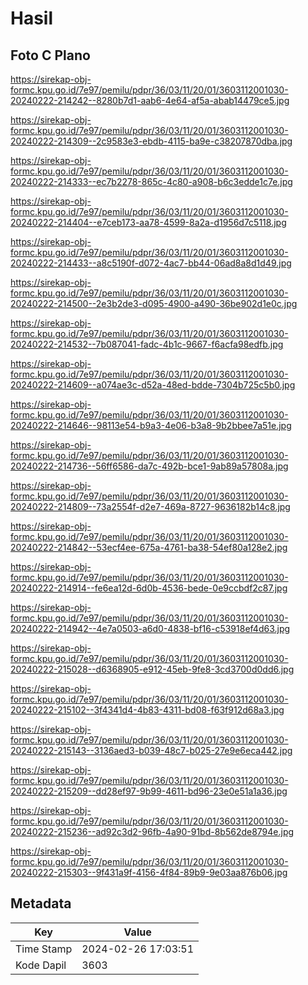 # Hasil

## Foto C Plano

https://sirekap-obj-formc.kpu.go.id/7e97/pemilu/pdpr/36/03/11/20/01/3603112001030-20240222-214242--8280b7d1-aab6-4e64-af5a-abab14479ce5.jpg

https://sirekap-obj-formc.kpu.go.id/7e97/pemilu/pdpr/36/03/11/20/01/3603112001030-20240222-214309--2c9583e3-ebdb-4115-ba9e-c38207870dba.jpg

https://sirekap-obj-formc.kpu.go.id/7e97/pemilu/pdpr/36/03/11/20/01/3603112001030-20240222-214333--ec7b2278-865c-4c80-a908-b6c3edde1c7e.jpg

https://sirekap-obj-formc.kpu.go.id/7e97/pemilu/pdpr/36/03/11/20/01/3603112001030-20240222-214404--e7ceb173-aa78-4599-8a2a-d1956d7c5118.jpg

https://sirekap-obj-formc.kpu.go.id/7e97/pemilu/pdpr/36/03/11/20/01/3603112001030-20240222-214433--a8c5190f-d072-4ac7-bb44-06ad8a8d1d49.jpg

https://sirekap-obj-formc.kpu.go.id/7e97/pemilu/pdpr/36/03/11/20/01/3603112001030-20240222-214500--2e3b2de3-d095-4900-a490-36be902d1e0c.jpg

https://sirekap-obj-formc.kpu.go.id/7e97/pemilu/pdpr/36/03/11/20/01/3603112001030-20240222-214532--7b087041-fadc-4b1c-9667-f6acfa98edfb.jpg

https://sirekap-obj-formc.kpu.go.id/7e97/pemilu/pdpr/36/03/11/20/01/3603112001030-20240222-214609--a074ae3c-d52a-48ed-bdde-7304b725c5b0.jpg

https://sirekap-obj-formc.kpu.go.id/7e97/pemilu/pdpr/36/03/11/20/01/3603112001030-20240222-214646--98113e54-b9a3-4e06-b3a8-9b2bbee7a51e.jpg

https://sirekap-obj-formc.kpu.go.id/7e97/pemilu/pdpr/36/03/11/20/01/3603112001030-20240222-214736--56ff6586-da7c-492b-bce1-9ab89a57808a.jpg

https://sirekap-obj-formc.kpu.go.id/7e97/pemilu/pdpr/36/03/11/20/01/3603112001030-20240222-214809--73a2554f-d2e7-469a-8727-9636182b14c8.jpg

https://sirekap-obj-formc.kpu.go.id/7e97/pemilu/pdpr/36/03/11/20/01/3603112001030-20240222-214842--53ecf4ee-675a-4761-ba38-54ef80a128e2.jpg

https://sirekap-obj-formc.kpu.go.id/7e97/pemilu/pdpr/36/03/11/20/01/3603112001030-20240222-214914--fe6ea12d-6d0b-4536-bede-0e9ccbdf2c87.jpg

https://sirekap-obj-formc.kpu.go.id/7e97/pemilu/pdpr/36/03/11/20/01/3603112001030-20240222-214942--4e7a0503-a6d0-4838-bf16-c53918ef4d63.jpg

https://sirekap-obj-formc.kpu.go.id/7e97/pemilu/pdpr/36/03/11/20/01/3603112001030-20240222-215028--d6368905-e912-45eb-9fe8-3cd3700d0dd6.jpg

https://sirekap-obj-formc.kpu.go.id/7e97/pemilu/pdpr/36/03/11/20/01/3603112001030-20240222-215102--3f4341d4-4b83-4311-bd08-f63f912d68a3.jpg

https://sirekap-obj-formc.kpu.go.id/7e97/pemilu/pdpr/36/03/11/20/01/3603112001030-20240222-215143--3136aed3-b039-48c7-b025-27e9e6eca442.jpg

https://sirekap-obj-formc.kpu.go.id/7e97/pemilu/pdpr/36/03/11/20/01/3603112001030-20240222-215209--dd28ef97-9b99-4611-bd96-23e0e51a1a36.jpg

https://sirekap-obj-formc.kpu.go.id/7e97/pemilu/pdpr/36/03/11/20/01/3603112001030-20240222-215236--ad92c3d2-96fb-4a90-91bd-8b562de8794e.jpg

https://sirekap-obj-formc.kpu.go.id/7e97/pemilu/pdpr/36/03/11/20/01/3603112001030-20240222-215303--9f431a9f-4156-4f84-89b9-9e03aa876b06.jpg


## Metadata

| Key        | Value               |
| ---------- | ------------------- |
| Time Stamp | 2024-02-26 17:03:51 |
| Kode Dapil | 3603                |



